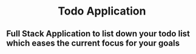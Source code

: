 # <h1 align="center">Todo Application</h1>
<h2 align-"center">Full Stack Application to list down your todo list which eases the current focus for your goals</h2>

